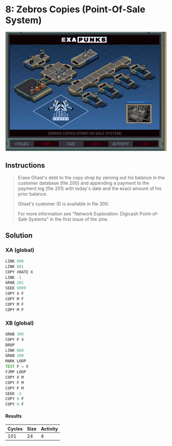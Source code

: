 # 8: Zebros Copies (Point-Of-Sale System)

<div align="center"><img src="EXAPUNKS - Zebros Copies (101, 24, 4, 2022-12-05-19-20-53).gif" /></div>

## Instructions
> Erase Ghast's debt to the copy shop by zeroing out his balance in the customer database (file 200) and appending a payment to the payment log (file 201) with today's date and the exact amount of his prior balance.
> 
> Ghast's customer ID is available in file 300.
> 
> For more information see "Network Exploration: Digicash Point-of-Sale Systems" in the first issue of the zine.

## Solution

### XA (global)
```asm
LINK 800
LINK 801
COPY #DATE X
LINK -1
GRAB 201
SEEK 9999
COPY X F
COPY M F
COPY M F
COPY M F
```

### XB (global)
```asm
GRAB 300
COPY F X
DROP
LINK 800
GRAB 200
MARK LOOP
TEST F = X
FJMP LOOP
COPY X M
COPY F M
COPY F M
SEEK -2
COPY 0 F
COPY 0 F
```

#### Results
| Cycles | Size | Activity |
|--------|------|----------|
| 101    | 24   | 4        |
